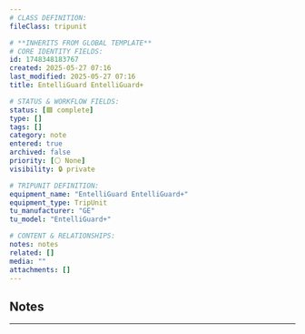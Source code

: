 ```yaml
---
# CLASS DEFINITION:
fileClass: tripunit

# **INHERITS FROM GLOBAL TEMPLATE**
# CORE IDENTITY FIELDS:
id: 1748348183767
created: 2025-05-27 07:16
last_modified: 2025-05-27 07:16
title: EntelliGuard EntelliGuard+

# STATUS & WORKFLOW FIELDS:
status: [🟩 complete]
type: []
tags: []
category: note
entered: true
archived: false
priority: [⚪ None]
visibility: 🔒 private

# TRIPUNIT DEFINITION:
equipment_name: "EntelliGuard EntelliGuard+"
equipment_type: TripUnit
tu_manufacturer: "GE"
tu_model: "EntelliGuard+"

# CONTENT & RELATIONSHIPS:
notes: notes
related: []
media: ""
attachments: []
---
```


## Notes
---


